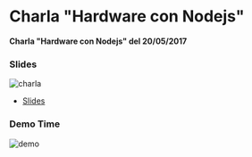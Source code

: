 # Charla "Hardware con Nodejs"

**Charla "Hardware con Nodejs" del 20/05/2017**

### Slides

![charla](https://pbs.twimg.com/media/C_7laSPXkAEACcO.jpg)

- [Slides](https://slides.com/ulisesgascon/hardware-con-nodejs)

### Demo Time

![demo](https://pbs.twimg.com/media/DALjzCrUwAET2wj.jpg)
